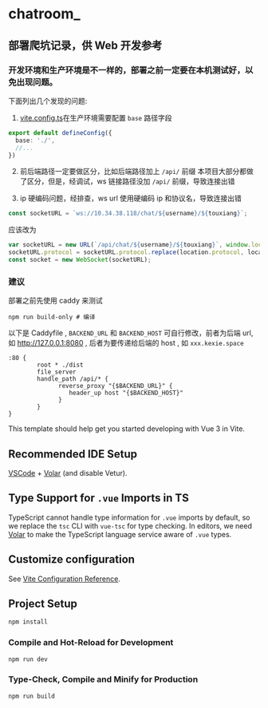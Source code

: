 # chatroom_

## 部署爬坑记录，供 Web 开发参考

### 开发环境和生产环境是不一样的，部署之前一定要在本机测试好，以免出现问题。
下面列出几个发现的问题:  
1. [vite.config.ts](vite.config.ts)在生产环境需要配置 `base` 路径字段
```ts
export default defineConfig({
  base: './',
  //...
})
```

2. 前后端路径一定要做区分，比如后端路径加上 `/api/` 前缀
本项目大部分都做了区分，但是，经调试，ws 链接路径没加 `/api/` 前缀，导致连接出错

3. ip 硬编码问题，经排查，ws url 使用硬编码 ip 和协议名，导致连接出错
```ts
const socketURL = `ws://10.34.38.118/chat/${username}/${touxiang}`; 
```
应该改为
```ts
var socketURL = new URL(`/api/chat/${username}/${touxiang}`, window.location.href);
socketURL.protocol = socketURL.protocol.replace(location.protocol, location.protocol === 'https:' ? 'wss' : 'ws');
const socket = new WebSocket(socketURL); 
```

### 建议
部署之前先使用 caddy 来测试
```shell
npm run build-only # 编译
```
以下是 Caddyfile , `BACKEND_URL` 和 `BACKEND_HOST` 可自行修改，前者为后端 url, 如 http://127.0.0.1:8080 , 后者为要传递给后端的 host , 如 `xxx.kexie.space`  
```Caddyfile
:80 {
        root * ./dist
        file_server
        handle_path /api/* {
              reverse_proxy "{$BACKEND_URL}" {
                 header_up host "{$BACKEND_HOST}"
              }
        }
}
```



This template should help get you started developing with Vue 3 in Vite.

## Recommended IDE Setup

[VSCode](https://code.visualstudio.com/) + [Volar](https://marketplace.visualstudio.com/items?itemName=Vue.volar) (and disable Vetur).

## Type Support for `.vue` Imports in TS

TypeScript cannot handle type information for `.vue` imports by default, so we replace the `tsc` CLI with `vue-tsc` for type checking. In editors, we need [Volar](https://marketplace.visualstudio.com/items?itemName=Vue.volar) to make the TypeScript language service aware of `.vue` types.

## Customize configuration

See [Vite Configuration Reference](https://vitejs.dev/config/).

## Project Setup

```sh
npm install
```

### Compile and Hot-Reload for Development

```sh
npm run dev
```

### Type-Check, Compile and Minify for Production

```sh
npm run build
```

